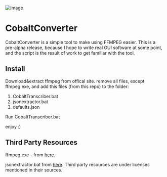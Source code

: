 ![image](https://raw.githubusercontent.com/AshiVered/support-israel-banner/main/assets/support-israel-banner.jpg)

# CobaltConverter
CobaltConverter is a simple tool to make using FFMPEG easier.
This is a pre-alpha release, because I hope to write real GUI software at some point, and the script is the result of work to get familiar with the tool.
## Install
Download&extract ffmpeg from offical site.
remove all files, except ffmpeg.exe, and add this files (from this repo) to the folder:
1. CobaltTranscriber.bat
2. jsonextractor.bat
3. defaults.json


Run CobaltTranscriber.bat

enjoy :)
## Third Party Resources
ffmpeg.exe - from [here](https://ffmpeg.org/).

jsonextractor.bat from [here](https://raw.githubusercontent.com/npocmaka/batch.scripts/master/hybrids/jscript/jsonextractor.bat).
Third party resources are under licenses mentioned in their sources.
